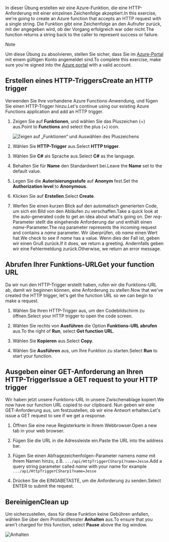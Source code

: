 <span data-ttu-id="6341b-101">In dieser Übung erstellen wir eine Azure-Funktion, die eine HTTP-Anforderung mit einer einzelnen Zeichenfolge akzeptiert.</span><span class="sxs-lookup"><span data-stu-id="6341b-101">In this exercise, we're going to create an Azure function that accepts an HTTP request with a single string.</span></span> <span data-ttu-id="6341b-102">Die Funktion gibt eine Zeichenfolge an den Aufrufer zurück, mit der angegeben wird, ob der Vorgang erfolgreich war oder nicht.</span><span class="sxs-lookup"><span data-stu-id="6341b-102">The function returns a string back to the caller to represent success or failure.</span></span>

> [!NOTE]
> <span data-ttu-id="6341b-103">Um diese Übung zu absolvieren, stellen Sie sicher, dass Sie im [Azure-Portal](https://portal.azure.com?azure-portal=true) mit einem gültigen Konto angemeldet sind.</span><span class="sxs-lookup"><span data-stu-id="6341b-103">To complete this exercise, make sure you're signed into the [Azure portal](https://portal.azure.com?azure-portal=true) with a valid account.</span></span>

## <a name="create-an-http-trigger"></a><span data-ttu-id="6341b-104">Erstellen eines HTTP-Triggers</span><span class="sxs-lookup"><span data-stu-id="6341b-104">Create an HTTP trigger</span></span>

<span data-ttu-id="6341b-105">Verwenden Sie Ihre vorhandene Azure Functions-Anwendung, und fügen Sie einen HTTP-Trigger hinzu.</span><span class="sxs-lookup"><span data-stu-id="6341b-105">Let's continue using our existing Azure Functions application and add an HTTP trigger.</span></span>

1. <span data-ttu-id="6341b-106">Zeigen Sie auf **Funktionen**, und wählen Sie das Pluszeichen (+) aus.</span><span class="sxs-lookup"><span data-stu-id="6341b-106">Point to **Functions** and select the plus (+) icon.</span></span>

    ![Zeigen auf „Funktionen“ und Auswählen des Pluszeichens](../media-drafts/4-hover-function.png)

2. <span data-ttu-id="6341b-108">Wählen Sie **HTTP-Trigger** aus.</span><span class="sxs-lookup"><span data-stu-id="6341b-108">Select **HTTP trigger**.</span></span>

3. <span data-ttu-id="6341b-109">Wählen Sie **C#** als Sprache aus.</span><span class="sxs-lookup"><span data-stu-id="6341b-109">Select **C#** as the language.</span></span> 

4. <span data-ttu-id="6341b-110">Behalten Sie für **Name** den Standardwert bei.</span><span class="sxs-lookup"><span data-stu-id="6341b-110">Leave the **Name** set to the default value.</span></span>

5. <span data-ttu-id="6341b-111">Legen Sie die **Autorisierungsstufe** auf **Anonym** fest.</span><span class="sxs-lookup"><span data-stu-id="6341b-111">Set the **Authorization level** to **Anonymous**.</span></span>

6. <span data-ttu-id="6341b-112">Klicken Sie auf **Erstellen**.</span><span class="sxs-lookup"><span data-stu-id="6341b-112">Select **Create**.</span></span>

7. <span data-ttu-id="6341b-113">Werfen Sie einen kurzen Blick auf den automatisch generierten Code, um sich ein Bild von den Abläufen zu verschaffen.</span><span class="sxs-lookup"><span data-stu-id="6341b-113">Take a quick look at the auto-generated code to get an idea about what's going on.</span></span> <span data-ttu-id="6341b-114">Der *req*-Parameter stellt die eingehende Anforderung dar und enthält einen *name*-Parameter.</span><span class="sxs-lookup"><span data-stu-id="6341b-114">The *req* parameter represents the incoming request and contains a *name* parameter.</span></span> <span data-ttu-id="6341b-115">Wir überprüfen, ob *name* einen Wert hat.</span><span class="sxs-lookup"><span data-stu-id="6341b-115">We check to see if *name* has a value.</span></span> <span data-ttu-id="6341b-116">Wenn dies der Fall ist, geben wir einen Gruß zurück.</span><span class="sxs-lookup"><span data-stu-id="6341b-116">If it does, we return a greeting.</span></span> <span data-ttu-id="6341b-117">Andernfalls geben wir eine Fehlermeldung zurück.</span><span class="sxs-lookup"><span data-stu-id="6341b-117">Otherwise, we return an error message.</span></span>

## <a name="get-your-function-url"></a><span data-ttu-id="6341b-118">Abrufen Ihrer Funktions-URL</span><span class="sxs-lookup"><span data-stu-id="6341b-118">Get your function URL</span></span>

<span data-ttu-id="6341b-119">Da wir nun den HTTP-Trigger erstellt haben, rufen wir die Funktions-URL ab, damit wir beginnen können, eine Anforderung zu stellen.</span><span class="sxs-lookup"><span data-stu-id="6341b-119">Now that we've created the HTTP trigger, let's get the function URL so we can begin to make a request.</span></span>

1. <span data-ttu-id="6341b-120">Wählen Sie Ihren HTTP-Trigger aus, um den Codebildschirm zu öffnen.</span><span class="sxs-lookup"><span data-stu-id="6341b-120">Select your HTTP trigger to open the code screen.</span></span>

2. <span data-ttu-id="6341b-121">Wählen Sie rechts von **Ausführen** die Option **Funktions-URL abrufen** aus.</span><span class="sxs-lookup"><span data-stu-id="6341b-121">To the right of **Run**, select **Get function URL**.</span></span>

3. <span data-ttu-id="6341b-122">Wählen Sie **Kopieren** aus.</span><span class="sxs-lookup"><span data-stu-id="6341b-122">Select **Copy**.</span></span>

4. <span data-ttu-id="6341b-123">Wählen Sie **Ausführen** aus, um Ihre Funktion zu starten.</span><span class="sxs-lookup"><span data-stu-id="6341b-123">Select **Run** to start your function.</span></span>

## <a name="issue-a-get-request-to-your-http-trigger"></a><span data-ttu-id="6341b-124">Ausgeben einer GET-Anforderung an Ihren HTTP-Trigger</span><span class="sxs-lookup"><span data-stu-id="6341b-124">Issue a GET request to your HTTP trigger</span></span>

<span data-ttu-id="6341b-125">Wir haben jetzt unsere Funktions-URL in unsere Zwischenablage kopiert.</span><span class="sxs-lookup"><span data-stu-id="6341b-125">We now have our function URL copied to our clipboard.</span></span> <span data-ttu-id="6341b-126">Nun geben wir eine GET-Anforderung aus, um festzustellen, ob wir eine Antwort erhalten.</span><span class="sxs-lookup"><span data-stu-id="6341b-126">Let's issue a GET request to see if we get a response.</span></span>

1. <span data-ttu-id="6341b-127">Öffnen Sie eine neue Registerkarte in Ihrem Webbrowser.</span><span class="sxs-lookup"><span data-stu-id="6341b-127">Open a new tab in your web browser.</span></span>

2. <span data-ttu-id="6341b-128">Fügen Sie die URL in die Adressleiste ein.</span><span class="sxs-lookup"><span data-stu-id="6341b-128">Paste the URL into the address bar.</span></span>

3. <span data-ttu-id="6341b-129">Fügen Sie einen Abfragezeichenfolgen-Parameter namens *name* mit Ihrem Namen hinzu, z.B. `.../api/HttpTriggerCSharp1?name=Jesse`.</span><span class="sxs-lookup"><span data-stu-id="6341b-129">Add a query string parameter called *name* with your name for example `.../api/HttpTriggerCSharp1?name=Jesse`</span></span>

4. <span data-ttu-id="6341b-130">Drücken Sie die EINGABETASTE, um die Anforderung zu senden.</span><span class="sxs-lookup"><span data-stu-id="6341b-130">Select ENTER to submit the request.</span></span>

## <a name="clean-up"></a><span data-ttu-id="6341b-131">Bereinigen</span><span class="sxs-lookup"><span data-stu-id="6341b-131">Clean up</span></span>

<span data-ttu-id="6341b-132">Um sicherzustellen, dass für diese Funktion keine Gebühren anfallen, wählen Sie über dem Protokollfenster **Anhalten** aus.</span><span class="sxs-lookup"><span data-stu-id="6341b-132">To ensure that you aren't charged for this function, select **Pause** above the log window.</span></span>

![Anhalten](../media-drafts/4-pause-timer.png)